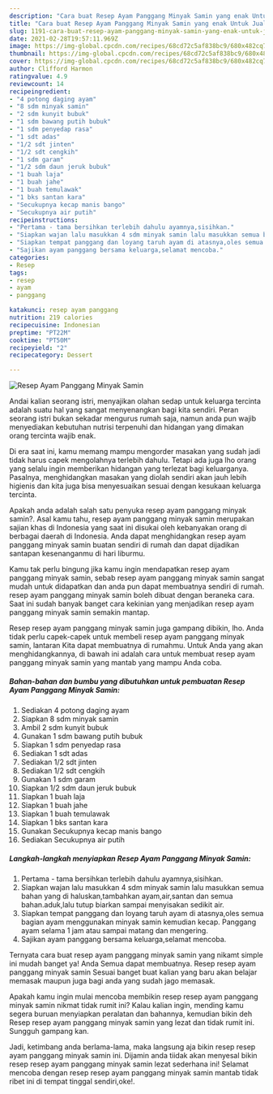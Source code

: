 ```yaml
---
description: "Cara buat Resep Ayam Panggang Minyak Samin yang enak Untuk Jualan"
title: "Cara buat Resep Ayam Panggang Minyak Samin yang enak Untuk Jualan"
slug: 1191-cara-buat-resep-ayam-panggang-minyak-samin-yang-enak-untuk-jualan
date: 2021-02-28T19:57:11.969Z
image: https://img-global.cpcdn.com/recipes/68cd72c5af838bc9/680x482cq70/resep-ayam-panggang-minyak-samin-foto-resep-utama.jpg
thumbnail: https://img-global.cpcdn.com/recipes/68cd72c5af838bc9/680x482cq70/resep-ayam-panggang-minyak-samin-foto-resep-utama.jpg
cover: https://img-global.cpcdn.com/recipes/68cd72c5af838bc9/680x482cq70/resep-ayam-panggang-minyak-samin-foto-resep-utama.jpg
author: Clifford Harmon
ratingvalue: 4.9
reviewcount: 14
recipeingredient:
- "4 potong daging ayam"
- "8 sdm minyak samin"
- "2 sdm kunyit bubuk"
- "1 sdm bawang putih bubuk"
- "1 sdm penyedap rasa"
- "1 sdt adas"
- "1/2 sdt jinten"
- "1/2 sdt cengkih"
- "1 sdm garam"
- "1/2 sdm daun jeruk bubuk"
- "1 buah laja"
- "1 buah jahe"
- "1 buah temulawak"
- "1 bks santan kara"
- "Secukupnya kecap manis bango"
- "Secukupnya air putih"
recipeinstructions:
- "Pertama - tama bersihkan terlebih dahulu ayamnya,sisihkan."
- "Siapkan wajan lalu masukkan 4 sdm minyak samin lalu masukkan semua bahan yang di haluskan,tambahkan ayam,air,santan dan semua bahan.aduk,lalu tutup biarkan sampai menyisakan sedikit air."
- "Siapkan tempat panggang dan loyang taruh ayam di atasnya,oles semua bagian ayam menggunakan minyak samin kemudian kecap. Panggang ayam selama 1 jam atau sampai matang dan mengering."
- "Sajikan ayam panggang bersama keluarga,selamat mencoba."
categories:
- Resep
tags:
- resep
- ayam
- panggang

katakunci: resep ayam panggang 
nutrition: 219 calories
recipecuisine: Indonesian
preptime: "PT22M"
cooktime: "PT50M"
recipeyield: "2"
recipecategory: Dessert

---
```



![Resep Ayam Panggang Minyak Samin](https://img-global.cpcdn.com/recipes/68cd72c5af838bc9/680x482cq70/resep-ayam-panggang-minyak-samin-foto-resep-utama.jpg)

Andai kalian seorang istri, menyajikan olahan sedap untuk keluarga tercinta adalah suatu hal yang sangat menyenangkan bagi kita sendiri. Peran seorang istri bukan sekadar mengurus rumah saja, namun anda pun wajib menyediakan kebutuhan nutrisi terpenuhi dan hidangan yang dimakan orang tercinta wajib enak.

Di era  saat ini, kamu memang mampu mengorder masakan yang sudah jadi tidak harus capek mengolahnya terlebih dahulu. Tetapi ada juga lho orang yang selalu ingin memberikan hidangan yang terlezat bagi keluarganya. Pasalnya, menghidangkan masakan yang diolah sendiri akan jauh lebih higienis dan kita juga bisa menyesuaikan sesuai dengan kesukaan keluarga tercinta. 



Apakah anda adalah salah satu penyuka resep ayam panggang minyak samin?. Asal kamu tahu, resep ayam panggang minyak samin merupakan sajian khas di Indonesia yang saat ini disukai oleh kebanyakan orang di berbagai daerah di Indonesia. Anda dapat menghidangkan resep ayam panggang minyak samin buatan sendiri di rumah dan dapat dijadikan santapan kesenanganmu di hari liburmu.

Kamu tak perlu bingung jika kamu ingin mendapatkan resep ayam panggang minyak samin, sebab resep ayam panggang minyak samin sangat mudah untuk didapatkan dan anda pun dapat membuatnya sendiri di rumah. resep ayam panggang minyak samin boleh dibuat dengan beraneka cara. Saat ini sudah banyak banget cara kekinian yang menjadikan resep ayam panggang minyak samin semakin mantap.

Resep resep ayam panggang minyak samin juga gampang dibikin, lho. Anda tidak perlu capek-capek untuk membeli resep ayam panggang minyak samin, lantaran Kita dapat membuatnya di rumahmu. Untuk Anda yang akan menghidangkannya, di bawah ini adalah cara untuk membuat resep ayam panggang minyak samin yang mantab yang mampu Anda coba.

<!--inarticleads1-->

##### Bahan-bahan dan bumbu yang dibutuhkan untuk pembuatan Resep Ayam Panggang Minyak Samin:

1. Sediakan 4 potong daging ayam
1. Siapkan 8 sdm minyak samin
1. Ambil 2 sdm kunyit bubuk
1. Gunakan 1 sdm bawang putih bubuk
1. Siapkan 1 sdm penyedap rasa
1. Sediakan 1 sdt adas
1. Sediakan 1/2 sdt jinten
1. Sediakan 1/2 sdt cengkih
1. Gunakan 1 sdm garam
1. Siapkan 1/2 sdm daun jeruk bubuk
1. Siapkan 1 buah laja
1. Siapkan 1 buah jahe
1. Siapkan 1 buah temulawak
1. Siapkan 1 bks santan kara
1. Gunakan Secukupnya kecap manis bango
1. Sediakan Secukupnya air putih




<!--inarticleads2-->

##### Langkah-langkah menyiapkan Resep Ayam Panggang Minyak Samin:

1. Pertama - tama bersihkan terlebih dahulu ayamnya,sisihkan.
1. Siapkan wajan lalu masukkan 4 sdm minyak samin lalu masukkan semua bahan yang di haluskan,tambahkan ayam,air,santan dan semua bahan.aduk,lalu tutup biarkan sampai menyisakan sedikit air.
1. Siapkan tempat panggang dan loyang taruh ayam di atasnya,oles semua bagian ayam menggunakan minyak samin kemudian kecap. Panggang ayam selama 1 jam atau sampai matang dan mengering.
1. Sajikan ayam panggang bersama keluarga,selamat mencoba.




Ternyata cara buat resep ayam panggang minyak samin yang nikamt simple ini mudah banget ya! Anda Semua dapat membuatnya. Resep resep ayam panggang minyak samin Sesuai banget buat kalian yang baru akan belajar memasak maupun juga bagi anda yang sudah jago memasak.

Apakah kamu ingin mulai mencoba membikin resep resep ayam panggang minyak samin nikmat tidak rumit ini? Kalau kalian ingin, mending kamu segera buruan menyiapkan peralatan dan bahannya, kemudian bikin deh Resep resep ayam panggang minyak samin yang lezat dan tidak rumit ini. Sungguh gampang kan. 

Jadi, ketimbang anda berlama-lama, maka langsung aja bikin resep resep ayam panggang minyak samin ini. Dijamin anda tiidak akan menyesal bikin resep resep ayam panggang minyak samin lezat sederhana ini! Selamat mencoba dengan resep resep ayam panggang minyak samin mantab tidak ribet ini di tempat tinggal sendiri,oke!.

